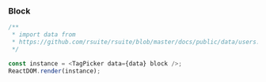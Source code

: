 ### Block

<!--start-code-->

```js
/**
 * import data from
 * https://github.com/rsuite/rsuite/blob/master/docs/public/data/users.json
 */

const instance = <TagPicker data={data} block />;
ReactDOM.render(instance);
```

<!--end-code-->
